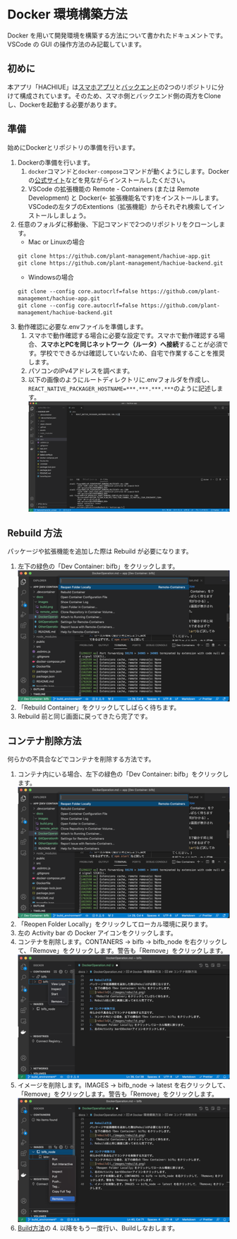 # Docker 環境構築方法

Docker を用いて開発環境を構築する方法について書かれたドキュメントです。VSCode の GUI の操作方法のみ記載しています。

## 初めに

本アプリ「HACHIUE」は[スマホアプリ](https://github.com/plant-management/hachiue-docs)と[バックエンド](https://github.com/plant-management/hachiue-backend)の2つのリポジトリに分けて構成されています。そのため、スマホ側とバックエンド側の両方をCloneし、Dockerを起動する必要があります。

## 準備

始めにDockerとリポジトリの準備を行います。

1. Dockerの準備を行います。
   1. `docker`コマンドと`docker-compose`コマンドが動くようにします。Dockerの[公式サイト](https://docs.docker.com/get-docker/)などを見ながらインストールしたください。
   2. VSCode の拡張機能の Remote - Containers (または Remote Development) と Docker(← 拡張機能名です)をインストールします。VSCodeの左タブのExtentions（拡張機能）からそれぞれ検索してインストールしましょう。
2. 任意のフォルダに移動後、下記コマンドで2つのリポジトリをクローンします。  
   - Mac or Linuxの場合
    ```
    git clone https://github.com/plant-management/hachiue-app.git
    git clone https://github.com/plant-management/hachiue-backend.git
    ```
   - Windowsの場合
    ```
    git clone --config core.autocrlf=false https://github.com/plant-management/hachiue-app.git
    git clone --config core.autocrlf=false https://github.com/plant-management/hachiue-backend.git
3. 動作確認に必要な.envファイルを準備します。
   1. スマホで動作確認する場合に必要な設定です。スマホで動作確認する場合、**スマホとPCを同じネットワーク（ルータ）へ接続**することが必須です。学校でできるかは確認していないため、自宅で作業することを推奨します。
   2. パソコンのIPv4アドレスを調べます。
   3. 以下の画像のようにルートディレクトリに.envフォルダを作成し、`REACT_NATIVE_PACKAGER_HOSTNAME=***.***.***.***`のように記述します。
   ![env_file](images/env_file.png)


## Rebuild 方法

パッケージや拡張機能を追加した際は Rebuild が必要になります。

1. 左下の緑色の「Dev Container: bifb」をクリックします。  
   ![rebuild](https://github.com/yochimonji/bifb/blob/images/rebuild.png)
2. 「Rebuild Container」をクリックしてしばらく待ちます。
3. Rebuild 前と同じ画面に戻ってきたら完了です。

## コンテナ削除方法

何らかの不具合などでコンテナを削除する方法です。

1. コンテナ内にいる場合、左下の緑色の「Dev Container: bifb」をクリックします。  
   ![rebuild](https://github.com/yochimonji/bifb/blob/images/rebuild.png)
2. 「Reopen Folder Locally」をクリックしてローカル環境に戻ります。
3. 左の Activity bar の Docker アイコンをクリックします。
4. コンテナを削除します。CONTANERS -> bifb -> bifb_node を右クリックして、「Remove」をクリックします。警告も「Remove」をクリックします。  
   ![rm_container](https://github.com/yochimonji/bifb/blob/images/rm_container.png)
5. イメージを削除します。IMAGES -> bifb_node -> latest を右クリックして、「Remove」をクリックします。警告も「Remove」をクリックします。  
   ![rm_image](https://github.com/yochimonji/bifb/blob/images/rm_image.png)
6. [Build方法](#build-方法)の 4. 以降をもう一度行い、Buildしなおします。
